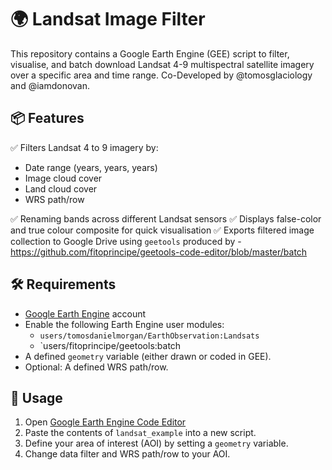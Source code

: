 
# 🌍 Landsat Image Filter

This repository contains a Google Earth Engine (GEE) script to filter, visualise, and batch download Landsat 4-9 multispectral satellite imagery over a specific area and time range. Co-Developed by @tomosglaciology and @iamdonovan.
 

## 📦 Features

✅ Filters Landsat 4 to 9 imagery by:
  - Date range (years, years, years)
  - Image cloud cover
  - Land cloud cover
  - WRS path/row
    
 ✅ Renaming bands across different Landsat sensors 
 ✅ Displays false-color and true colour composite for quick visualisation
 ✅ Exports filtered image collection to Google Drive using `geetools` produced by - https://github.com/fitoprincipe/geetools-code-editor/blob/master/batch

## 🛠 Requirements

- [Google Earth Engine](https://earthengine.google.com/) account
- Enable the following Earth Engine user modules:
  - `users/tomosdanielmorgan/EarthObservation:Landsats`
  - `users/fitoprincipe/geetools:batch
- A defined `geometry` variable (either drawn or coded in GEE).
- Optional: A defined WRS path/row.

## 🚀 Usage

1. Open [Google Earth Engine Code Editor](https://code.earthengine.google.com/)
2. Paste the contents of `landsat_example` into a new script.
3. Define your area of interest (AOI) by setting a `geometry` variable.
4. Change data filter and WRS path/row to your AOI.
